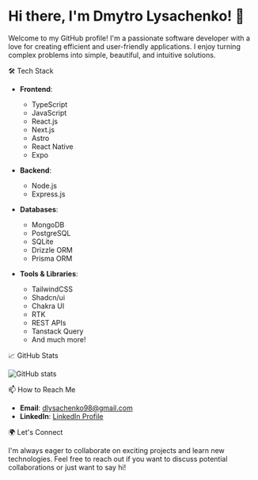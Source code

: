 
# Hi there, I'm Dmytro Lysachenko! 👋

Welcome to my GitHub profile! I'm a passionate software developer with a love for creating efficient and user-friendly applications. I enjoy turning complex problems into simple, beautiful, and intuitive solutions. 

 🛠 Tech Stack

- **Frontend**: 

  - TypeScript
  - JavaScript
  - React.js
  - Next.js
  - Astro
  - React Native
  - Expo

- **Backend**: 
  - Node.js
  - Express.js

- **Databases**: 
  - MongoDB
  - PostgreSQL
  - SQLite
  - Drizzle ORM
  - Prisma ORM

- **Tools & Libraries**:
  - TailwindCSS
  - Shadcn/ui
  - Chakra UI
  - RTK
  - REST APIs
  - Tanstack Query
  - And much more!

 📈 GitHub Stats

![GitHub stats](https://github-readme-stats.vercel.app/api?username=DmytroLysachenko&show_icons=true&theme=radical)


 📫 How to Reach Me

- **Email**: [dlysachenko98@gmail.com](mailto:dlysachenko98@gmail.com)
- **LinkedIn**: [LinkedIn Profile](https://www.linkedin.com/in/dmytro-lysachenko/)

 🌍 Let's Connect

I'm always eager to collaborate on exciting projects and learn new technologies. Feel free to reach out if you want to discuss potential collaborations or just want to say hi!
